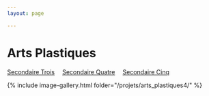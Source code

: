 ```yaml
---
layout: page 

---
```

<h1>Arts Plastiques</h1>

[Secondaire Trois](../Arts_plastiques/)&emsp; [Secondaire Quatre](../Arts_plastiques4/)&emsp; [Secondaire Cinq](../Arts_plastiques5/)

{% include image-gallery.html folder="/projets/arts_plastiques4/" %} 
